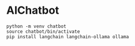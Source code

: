 # AIChatbot

```
python -m venv chatbot
source chatbot/bin/activate
pip install langchain langchain-ollama ollama
```


